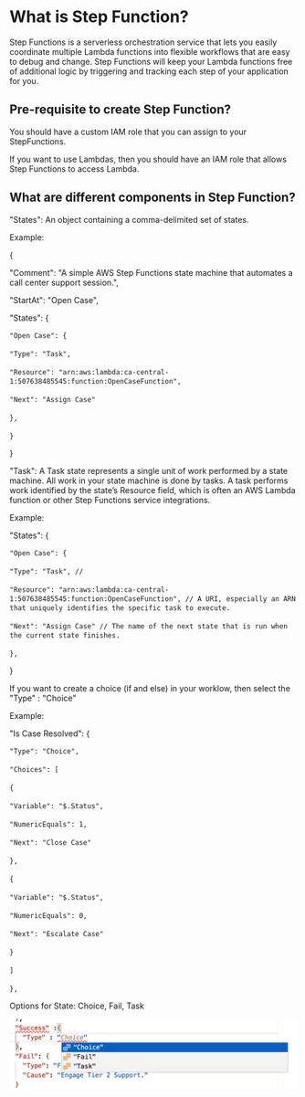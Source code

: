 # What is Step Function?

Step Functions is a serverless orchestration service that lets you easily coordinate multiple Lambda functions into flexible workflows that are easy to debug and change. Step Functions will keep your Lambda functions free of additional logic by triggering and tracking each step of your application for you.

## Pre-requisite to create Step Function?

You should have a custom IAM role that you can assign to your StepFunctions. 

If you want to use Lambdas, then you should have an IAM role that allows Step Functions to access Lambda.

## What are different components in Step Function?

"States": An object containing a comma-delimited set of states.

Example: 

{

  "Comment": "A simple AWS Step Functions state machine that automates a call center support session.",

  "StartAt": "Open Case",

  "States": {

    "Open Case": {

    "Type": "Task",

    "Resource": "arn:aws:lambda:ca-central-1:507638485545:function:OpenCaseFunction",

    "Next": "Assign Case"

    },

    }

}

"Task": A Task state represents a single unit of work performed by a state machine. All work in your state machine is done by tasks. A task performs work identified by the state’s Resource field, which is often an AWS Lambda function or other Step Functions service integrations.

Example:

"States": {

    "Open Case": {

    "Type": "Task", //

    "Resource": "arn:aws:lambda:ca-central-1:507638485545:function:OpenCaseFunction", // A URI, especially an ARN that uniquely identifies the specific task to execute.

    "Next": "Assign Case" // The name of the next state that is run when the current state finishes.

    },

}

If you want to create a choice (if and else) in your worklow, then select the "Type" : "Choice"

Example:

"Is Case Resolved": {

    "Type": "Choice",

    "Choices": [

    {

    "Variable": "$.Status",

    "NumericEquals": 1,

    "Next": "Close Case"

    },

    {

    "Variable": "$.Status",

    "NumericEquals": 0,

    "Next": "Escalate Case"

    }

    ]

    },

Options for State: Choice, Fail, Task

![1720968477541](image/README/1720968477541.png)
